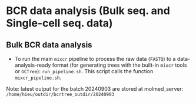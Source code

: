 # BCR data analysis (Bulk seq. and Single-cell seq. data)

## Bulk BCR data analysis

- To run the main `mixcr` pipeline to process the raw data (`FASTQ`) to a data-analysis-ready format (for generating trees with the built-in `mixcr` tools or `GCTree`): `run_pipeline.sh`. This script calls the function `mixcr_pipeline.sh`. 

Note: latest output for the batch 20240903 are stored at molmed_server: `/home/hieu/outdir/bcrtree_outdir/20240903`
